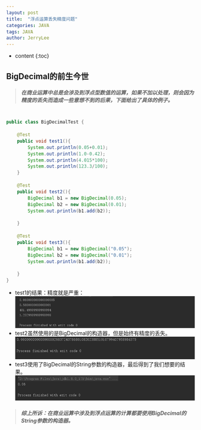 ```yaml
---
layout: post
title:  "浮点运算丢失精度问题"
categories: JAVA
tags: JAVA
author: JerryLee
---
```

* content
{:toc}
## BigDecimal的前生今世




>##### 在商业运算中总是会涉及到浮点型数值的运算，如果不加以处理，则会因为精度的丢失而造成一些意想不到的后果，下面给出了具体的例子。





``` java

public class BigDecimalTest {

    @Test
    public void test1(){
        System.out.println(0.05+0.01);
        System.out.println(1.0-0.42);
        System.out.println(4.015*100);
        System.out.println(123.3/100);
    }

    @Test
    public void test2(){
        BigDecimal b1 = new BigDecimal(0.05);
        BigDecimal b2 = new BigDecimal(0.01);
        System.out.println(b1.add(b2));

    }

    @Test
    public void test3(){
        BigDecimal b1 = new BigDecimal("0.05");
        BigDecimal b2 = new BigDecimal("0.01");
        System.out.println(b1.add(b2));

    }
}


```
- test1的结果：精度就是严重：
![嘻嘻嘻](/images/Util/1.png)  
- test2虽然使用的是BigDecimal的构造器，但是始终有精度的丢失。
![嘻嘻嘻](/images/Util/2.png)  
- test3使用了BigDecimal的String参数的构造器，最后得到了我们想要的结果。
![嘻嘻嘻](/images/Util/3.png)  


>###### **综上所诉：在商业运算中涉及到浮点运算的计算都要使用BigDecimal的String参数的构造器。**
